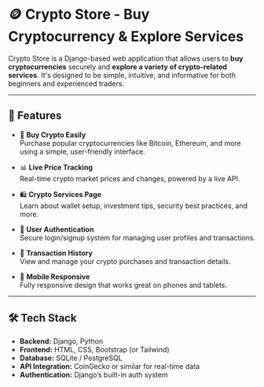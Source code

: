 # 🪙 Crypto Store - Buy Cryptocurrency & Explore Services

Crypto Store is a Django-based web application that allows users to **buy cryptocurrencies** securely and **explore a variety of crypto-related services**. It's designed to be simple, intuitive, and informative for both beginners and experienced traders.

---

## 🌟 Features

- 💸 **Buy Crypto Easily**  
  Purchase popular cryptocurrencies like Bitcoin, Ethereum, and more using a simple, user-friendly interface.

- 📊 **Live Price Tracking**  
  Real-time crypto market prices and changes, powered by a live API.

- 🛍️ **Crypto Services Page**  
  Learn about wallet setup, investment tips, security best practices, and more.

- 👥 **User Authentication**  
  Secure login/signup system for managing user profiles and transactions.

- 🧾 **Transaction History**  
  View and manage your crypto purchases and transaction details.

- 📱 **Mobile Responsive**  
  Fully responsive design that works great on phones and tablets.

---

## 🛠️ Tech Stack

- **Backend:** Django, Python  
- **Frontend:** HTML, CSS, Bootstrap (or Tailwind)  
- **Database:** SQLite / PostgreSQL  
- **API Integration:** CoinGecko or similar for real-time data  
- **Authentication:** Django’s built-in auth system  
